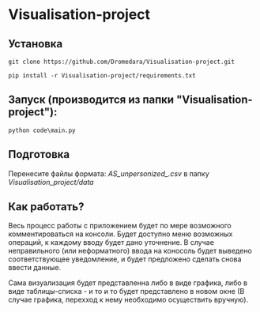 # Visualisation-project

## Установка

    git clone https://github.com/Dromedara/Visualisation-project.git

    pip install -r Visualisation-project/requirements.txt

## Запуск (производится из папки "Visualisation-project"):

    python code\main.py

## Подготовка
  Перенесите файлы формата: *AS_unpersonized_<date>.csv* в папку *Visualisation_project/data*
  

## Как работать?

Весь процесс работы с приложением будет по мере возможного комментироваться на консоли. Будет доступно меню возможных операций, к каждому вводу будет дано уточнение. В случае неправильного (или неформатного) ввода на коносоль будет выведено соответствующее уведомление, и будет предложено сделать снова ввести данные.

Сама визуализация будет представленна либо в виде графика, либо в виде таблицы-списка - и то и то будет представлено в новом окне (В случае графика, перехход к нему необходимо осуществить вручную).
